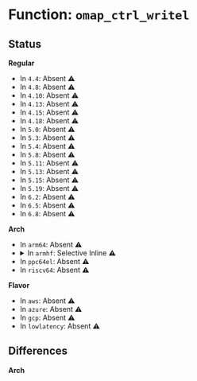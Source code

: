 # Function: <code>omap_ctrl_writel</code>

## Status
<b>Regular</b>
<ul>
<li>
In <code>4.4</code>: Absent ⚠️
</li>
<li>
In <code>4.8</code>: Absent ⚠️
</li>
<li>
In <code>4.10</code>: Absent ⚠️
</li>
<li>
In <code>4.13</code>: Absent ⚠️
</li>
<li>
In <code>4.15</code>: Absent ⚠️
</li>
<li>
In <code>4.18</code>: Absent ⚠️
</li>
<li>
In <code>5.0</code>: Absent ⚠️
</li>
<li>
In <code>5.3</code>: Absent ⚠️
</li>
<li>
In <code>5.4</code>: Absent ⚠️
</li>
<li>
In <code>5.8</code>: Absent ⚠️
</li>
<li>
In <code>5.11</code>: Absent ⚠️
</li>
<li>
In <code>5.13</code>: Absent ⚠️
</li>
<li>
In <code>5.15</code>: Absent ⚠️
</li>
<li>
In <code>5.19</code>: Absent ⚠️
</li>
<li>
In <code>6.2</code>: Absent ⚠️
</li>
<li>
In <code>6.5</code>: Absent ⚠️
</li>
<li>
In <code>6.8</code>: Absent ⚠️
</li>
</ul>
<b>Arch</b>
<ul>
<li>
In <code>arm64</code>: Absent ⚠️
</li>
<li>
<details>
<summary>In <code>armhf</code>: Selective Inline ⚠️</summary>

```c
void omap_ctrl_writel(u32 val, u16 offset);
```

**Collision:** Unique Global

**Inline:** Selective

**Transformation:** False

**Instances:**

```
In arch/arm/mach-omap2/control.c (c03359e4)
Location: arch/arm/mach-omap2/control.c:197
Inline: True
Inline callers:
  - arch/arm/mach-omap2/control.c:am43xx_control_restore_context
  - arch/arm/mach-omap2/control.c:omap3_ctrl_init
  - arch/arm/mach-omap2/control.c:omap3_ctrl_init
  - arch/arm/mach-omap2/control.c:omap3_ctrl_init
  - arch/arm/mach-omap2/control.c:omap3_ctrl_init
  - arch/arm/mach-omap2/control.c:omap3_ctrl_save_padconf
  - arch/arm/mach-omap2/control.c:omap3630_ctrl_disable_rta
  - arch/arm/mach-omap2/control.c:omap3_control_restore_context
  - arch/arm/mach-omap2/control.c:omap3_control_restore_context
  - arch/arm/mach-omap2/control.c:omap3_control_restore_context
  - arch/arm/mach-omap2/control.c:omap3_control_restore_context
  - arch/arm/mach-omap2/control.c:omap3_control_restore_context
  - arch/arm/mach-omap2/control.c:omap3_control_restore_context
  - arch/arm/mach-omap2/control.c:omap3_control_restore_context
  - arch/arm/mach-omap2/control.c:omap3_control_restore_context
  - arch/arm/mach-omap2/control.c:omap3_control_restore_context
  - arch/arm/mach-omap2/control.c:omap3_control_restore_context
  - arch/arm/mach-omap2/control.c:omap3_control_restore_context
  - arch/arm/mach-omap2/control.c:omap3_control_restore_context
  - arch/arm/mach-omap2/control.c:omap3_control_restore_context
  - arch/arm/mach-omap2/control.c:omap3_control_restore_context
  - arch/arm/mach-omap2/control.c:omap3_control_restore_context
  - arch/arm/mach-omap2/control.c:omap3_control_restore_context
  - arch/arm/mach-omap2/control.c:omap3_control_restore_context
  - arch/arm/mach-omap2/control.c:omap3_control_restore_context
  - arch/arm/mach-omap2/control.c:omap3_control_restore_context
  - arch/arm/mach-omap2/control.c:omap3_control_restore_context
  - arch/arm/mach-omap2/control.c:omap3_control_restore_context
  - arch/arm/mach-omap2/control.c:omap3_control_restore_context
  - arch/arm/mach-omap2/control.c:omap3_control_restore_context
  - arch/arm/mach-omap2/control.c:omap3_control_restore_context
  - arch/arm/mach-omap2/control.c:omap3_control_restore_context
  - arch/arm/mach-omap2/control.c:omap3_control_restore_context
  - arch/arm/mach-omap2/control.c:omap3_control_restore_context
  - arch/arm/mach-omap2/control.c:omap3_control_restore_context
  - arch/arm/mach-omap2/control.c:omap3_control_restore_context
  - arch/arm/mach-omap2/control.c:omap3_control_restore_context
  - arch/arm/mach-omap2/control.c:omap3_control_restore_context
  - arch/arm/mach-omap2/control.c:omap3_control_restore_context
  - arch/arm/mach-omap2/control.c:omap3_control_restore_context
  - arch/arm/mach-omap2/control.c:omap3_control_restore_context
  - arch/arm/mach-omap2/control.c:omap3_control_restore_context
  - arch/arm/mach-omap2/control.c:omap3_control_restore_context
  - arch/arm/mach-omap2/control.c:omap3_control_restore_context
  - arch/arm/mach-omap2/control.c:omap_ctrl_write_dsp_boot_mode
  - arch/arm/mach-omap2/control.c:omap_ctrl_write_dsp_boot_addr
  - arch/arm/mach-omap2/control.c:omap_ctrl_writeb
Direct callers:
  - arch/arm/mach-omap2/pm34xx.c:omap_sram_idle
  - arch/arm/mach-omap2/pdata-quirks.c:omap3_logicpd_torpedo_init
  - arch/arm/mach-omap2/pdata-quirks.c:omap3_logicpd_torpedo_init
  - arch/arm/mach-omap2/pdata-quirks.c:am35xx_emac_reset
  - arch/arm/mach-omap2/pdata-quirks.c:am35xx_disable_emac_int
  - arch/arm/mach-omap2/pdata-quirks.c:am35xx_enable_emac_int
  - arch/arm/mach-omap2/pdata-quirks.c:hsmmc2_internal_input_clk
  - arch/arm/mach-omap2/omap_phy_internal.c:am35x_set_mode
  - arch/arm/mach-omap2/omap_phy_internal.c:am35x_musb_clear_irq
  - arch/arm/mach-omap2/omap_phy_internal.c:am35x_musb_phy_power
  - arch/arm/mach-omap2/omap_phy_internal.c:am35x_musb_phy_power
  - arch/arm/mach-omap2/omap_phy_internal.c:am35x_musb_reset
  - arch/arm/mach-omap2/omap_phy_internal.c:am35x_musb_reset
```
**Symbols:**

```
c03351f4-c0335228: omap_ctrl_writel (STB_GLOBAL)
```
</details>
</li>
<li>
In <code>ppc64el</code>: Absent ⚠️
</li>
<li>
In <code>riscv64</code>: Absent ⚠️
</li>
</ul>
<b>Flavor</b>
<ul>
<li>
In <code>aws</code>: Absent ⚠️
</li>
<li>
In <code>azure</code>: Absent ⚠️
</li>
<li>
In <code>gcp</code>: Absent ⚠️
</li>
<li>
In <code>lowlatency</code>: Absent ⚠️
</li>
</ul>

## Differences
<b>Arch</b>
<ul>
</ul>
